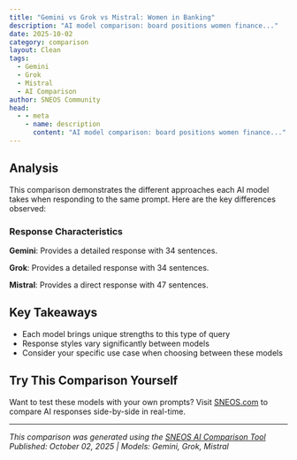 ```yaml
---
title: "Gemini vs Grok vs Mistral: Women in Banking"
description: "AI model comparison: board positions women finance..."
date: 2025-10-02
category: comparison
layout: Clean
tags:
  - Gemini
  - Grok
  - Mistral
  - AI Comparison
author: SNEOS Community
head:
  - - meta
    - name: description
      content: "AI model comparison: board positions women finance..."
---
```


<ChatComparison
  title="Gemini vs Grok vs Mistral: Women in Banking"
  prompt="board positions women finance"
  :responses='{
    "Gemini": "There is a persistent underrepresentation of women on boards in the finance industry, though progress is being made. Here\u0027s a breakdown of the situation:\n\n**The Current State:**\n\n*   **Underrepresentation:** While the number of women on boards in finance has increased in recent years, they are still significantly underrepresented compared to men. The exact percentages vary depending on the region and type of financial institution.\n*   **Slow Progress:** Progress towards gender parity has been slow.\n*   **\u0022Tokenism\u0022 Concerns:** In some cases, the presence of one or two women on a board may be seen as \u0022tokenism,\u0022 without a genuine commitment to diverse perspectives and inclusive decision-making.\n*   **Pipeline Problem:** Some argue that there is a lack of qualified women in the pipeline for board positions. However, studies have shown that this is often a misconception and that there are many qualified women available.\n\n**Why It Matters:**\n\n*   **Better Governance:** Research suggests that companies with more diverse boards tend to have better governance, improved risk management, and greater innovation.\n*   **Improved Financial Performance:** Some studies have found a correlation between gender diversity on boards and improved financial performance.\n*   **Better Representation of Customers:** A more diverse board can better understand and represent the needs of a diverse customer base.\n*   **Talent Attraction and Retention:** Companies with diverse boards are often more attractive to talented employees, especially women.\n*   **Ethical Considerations:** Gender equality is a matter of fairness and social justice.\n\n**Reasons for Underrepresentation:**\n\n*   **Historical Bias:** The finance industry has traditionally been male-dominated, leading to ingrained biases in hiring and promotion practices.\n*   **Networking and Mentorship:** Women may have fewer opportunities to network with and receive mentorship from senior leaders, which can hinder their career advancement.\n*   **Work-Life Balance Challenges:** The demands of senior leadership roles, combined with traditional expectations around childcare and family responsibilities, can make it difficult for women to advance.\n*   **Lack of Sponsorship:** Women may not receive the same level of sponsorship and advocacy from senior leaders as their male counterparts.\n*   **Unconscious Bias:** Unconscious biases can influence decisions about who is seen as qualified and ready for board service.\n*   **Recruitment Practices:** Traditional recruitment practices may rely on existing networks, which can perpetuate the lack of diversity.\n\n**Initiatives and Efforts to Improve Representation:**\n\n*   **Quotas and Targets:** Some countries and regions have introduced quotas or targets for female representation on boards.\n*   **Diversity and Inclusion Programs:** Many financial institutions have implemented diversity and inclusion programs to promote gender equality in hiring, promotion, and leadership development.\n*   **Mentorship and Sponsorship Programs:** These programs aim to provide women with the support and guidance they need to advance their careers.\n*   **Networking Opportunities:** Organizations are creating networking opportunities for women in finance to connect with each other and with senior leaders.\n*   **Recruitment Reforms:** Companies are reforming their recruitment practices to ensure that they are reaching a diverse pool of candidates.\n*   **Investor Pressure:** Investors are increasingly demanding greater gender diversity on boards and are using their influence to encourage companies to take action.\n*   **Transparency and Reporting:** Increased transparency and reporting on gender diversity metrics can help to hold companies accountable.\n\n**Examples of Positive Steps:**\n\n*   **30% Club:** The 30% Club is a global campaign that aims to achieve at least 30% female representation on boards and in senior management.\n*   **Investor Initiatives:** Several investor groups have launched initiatives to promote gender diversity on boards.\n*   **Company-Specific Programs:** Many financial institutions have implemented their own programs to increase the representation of women in leadership positions.\n\n**In Conclusion:**\n\nWhile progress has been made, there is still significant work to be done to achieve gender parity on boards in the finance industry. A multi-faceted approach, including quotas/targets, diversity and inclusion programs, mentorship and sponsorship, and recruitment reforms, is needed to address the systemic barriers that prevent women from reaching the highest levels of leadership.\n\nYou can research the following to get more up-to-date information:\n\n*   **Catalyst:** A leading non-profit organization focused on advancing women in business.\n*   **McKinsey \u0026 Company:** Regularly publishes research on gender diversity in the workplace.\n*   **Financial Regulatory Bodies:** Check the websites of financial regulatory bodies in different regions for data and reports on gender diversity in the finance industry.\n*   **Bloomberg Gender-Equality Index:** Tracks the performance of public companies committed to reporting gender-related data.\n\n",
    "Grok": "I\u0027m interpreting your query as asking about the representation of women in board positions within the finance industry. If you meant something else, please clarify.\n\n### Women in Board Positions in Finance\nThe representation of women in board positions in the finance sector has been a widely discussed topic due to ongoing gender disparities, though progress has been made in recent years. Below is an overview based on available data and trends up to 2023:\n\n#### Current Statistics and Trends\n1. **Global Representation**:\n   - According to studies by organizations like Deloitte and the Spencer Stuart Board Index, women hold approximately 20-30% of board seats globally in financial services companies, with variations by region and company size.\n   - In the U.S., the 2023 Spencer Stuart Board Index reported that women made up about 29% of board seats in S\u0026P 500 financial companies, an increase from previous years.\n\n2. **Regional Differences**:\n   - Europe leads in gender diversity on boards, partly due to mandatory quotas in countries like Norway (40% minimum for women on boards of public companies) and France (legislation pushing for gender balance). In these regions, women often hold 30-40% of board seats in finance.\n   - In Asia and parts of the Middle East, representation is lower, often below 15%, though countries like India have introduced mandates requiring at least one woman on boards of listed companies.\n\n3. **Progress and Challenges**:\n   - Progress has been driven by regulatory pressures, shareholder advocacy, and corporate initiatives focused on diversity, equity, and inclusion (DEI).\n   - However, women remain underrepresented in key decision-making roles such as board chair or CEO positions in finance. Many women on boards are in non-executive roles.\n\n4. **Pipeline Issues**:\n   - A significant barrier is the limited pipeline of women in senior management roles within finance, which often feed into board positions. Women are still underrepresented in C-suite roles like CFO or COO in the sector.\n   - Stereotypes about risk-taking and leadership styles in finance, a traditionally male-dominated industry, also play a role.\n\n#### Why Representation Matters\n- **Performance**: Studies, such as those by McKinsey \u0026 Company, have shown that companies with greater gender diversity on boards and in leadership often outperform their peers financially and in terms of innovation.\n- **Perspective**: Diverse boards bring varied perspectives, which are critical in finance for risk management and understanding diverse customer bases.\n- **Equity**: Increasing representation addresses systemic inequalities and promotes fairness in corporate governance.\n\n#### Initiatives and Policies\n- **Quotas and Mandates**: Countries like Norway, France, and California (U.S.) have implemented or proposed quotas for women on boards, with varying degrees of success.\n- **Corporate Programs**: Many financial institutions, such as Goldman Sachs and JPMorgan Chase, have launched initiatives to promote women into leadership roles and onto boards.\n- **Investor Pressure**: Institutional investors, like BlackRock and State Street, have pushed for greater board diversity through voting policies and engagement with companies.\n\n#### Key Reports and Resources\n- **Deloitte Global Boardroom Program**: Regularly publishes reports on women in boardrooms across industries, including finance.\n- **Spencer Stuart Board Index**: Provides annual data on board composition in major markets.\n- **McKinsey \u0026 Company**: Their \u0022Women in the Workplace\u0022 reports often cover board diversity in finance.\n\nIf you\u0027re looking for specific data (e.g., for a particular country, company, or year), or if you meant something else by \u0022board positions women finance\u0022 (like career advice or specific roles), let me know, and I can narrow it down further!",
    "Mistral": "Increasing the representation of women on corporate boards, particularly in the finance sector, has been a significant focus in recent years. Here are some key points and strategies related to this topic:\n\n### Importance of Women on Boards\n1. **Diversity of Perspectives**: Women bring diverse viewpoints and experiences, which can lead to better decision-making and problem-solving.\n2. **Improved Performance**: Studies have shown that companies with more women on their boards tend to perform better financially.\n3. **Enhanced Governance**: Diverse boards are more likely to have robust governance practices, reducing the risk of groupthink and unethical behavior.\n4. **Talent Attraction and Retention**: A diverse board can attract a broader range of talent and improve employee satisfaction and retention.\n\n### Strategies to Increase Women\u0027s Representation\n1. **Quotas and Targets**: Some countries and organizations have implemented quotas or targets for the number of women on boards. For example, Norway has a 40% quota for women on boards.\n2. **Mentorship and Sponsorship Programs**: Providing mentorship and sponsorship opportunities can help women advance to board positions.\n3. **Networking Opportunities**: Creating networking events and platforms specifically for women in finance can help them build the connections needed to secure board positions.\n4. **Training and Development**: Offering leadership training and development programs can prepare women for board roles.\n5. **Recruitment Practices**: Ensuring that recruitment processes are inclusive and that job descriptions are gender-neutral can attract more female candidates.\n6. **Board Diversity Policies**: Implementing policies that prioritize diversity in board composition can drive change from the top down.\n\n### Challenges and Barriers\n1. **Pipeline Issues**: There is often a lack of women in senior leadership roles, which are typically the pipeline for board positions.\n2. **Unconscious Bias**: Biases in the recruitment and selection process can hinder women\u0027s advancement.\n3. **Work-Life Balance**: Women often face challenges related to work-life balance, which can impact their career progression.\n4. **Lack of Role Models**: The absence of female role models in leadership positions can discourage women from pursuing these roles.\n\n### Success Stories and Initiatives\n1. **30% Club**: An international campaign aimed at increasing the number of women on boards to at least 30%.\n2. **Women on Boards**: An organization that provides resources and support for women seeking board positions.\n3. **Paradigm for Parity**: A coalition of business leaders dedicated to addressing the corporate leadership gender gap.\n4. **Catalyst**: A global nonprofit working to build workplaces that work for women.\n\n### Industry-Specific Considerations\nIn the finance sector, the need for diversity is particularly acute due to the industry\u0027s influence on the broader economy. Financial institutions can lead by example by:\n1. **Setting Industry Standards**: Establishing best practices for board diversity that other sectors can follow.\n2. **Investing in Women-Led Businesses**: Supporting women-led startups and businesses can create a pipeline of future leaders.\n3. **Promoting Financial Literacy**: Encouraging financial literacy programs for women can empower them to take on leadership roles in finance.\n\n### Conclusion\nIncreasing the number of women on boards in the finance sector is not just a matter of fairness; it is a strategic imperative that can drive better performance and governance. By implementing targeted strategies and overcoming barriers, the finance industry can lead the way in achieving greater gender diversity at the highest levels of corporate leadership."
  }'
  published-date="14:20"
/>

## Analysis

This comparison demonstrates the different approaches each AI model takes when responding to the same prompt. Here are the key differences observed:

### Response Characteristics

**Gemini**: Provides a detailed response with 34 sentences. 

**Grok**: Provides a detailed response with 34 sentences. 

**Mistral**: Provides a direct response with 47 sentences. 

## Key Takeaways

- Each model brings unique strengths to this type of query
- Response styles vary significantly between models
- Consider your specific use case when choosing between these models

## Try This Comparison Yourself

Want to test these models with your own prompts? Visit [SNEOS.com](https://sneos.com) to compare AI responses side-by-side in real-time.

---

*This comparison was generated using the [SNEOS AI Comparison Tool](https://sneos.com)*
*Published: October 02, 2025 | Models: Gemini, Grok, Mistral*
